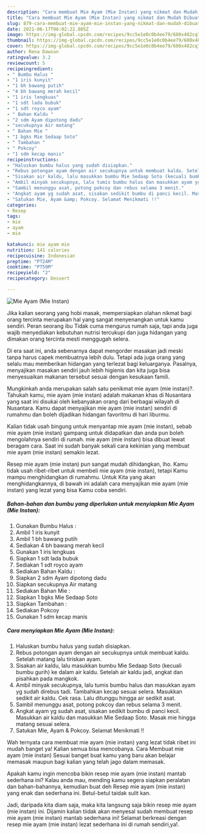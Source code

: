 ```yaml
---
description: "Cara membuat Mie Ayam (Mie Instan) yang nikmat dan Mudah Dibuat"
title: "Cara membuat Mie Ayam (Mie Instan) yang nikmat dan Mudah Dibuat"
slug: 879-cara-membuat-mie-ayam-mie-instan-yang-nikmat-dan-mudah-dibuat
date: 2021-06-17T06:02:22.805Z
image: https://img-global.cpcdn.com/recipes/9cc5e1e0c0b4ee79/680x482cq70/mie-ayam-mie-instan-foto-resep-utama.jpg
thumbnail: https://img-global.cpcdn.com/recipes/9cc5e1e0c0b4ee79/680x482cq70/mie-ayam-mie-instan-foto-resep-utama.jpg
cover: https://img-global.cpcdn.com/recipes/9cc5e1e0c0b4ee79/680x482cq70/mie-ayam-mie-instan-foto-resep-utama.jpg
author: Rena Dawson
ratingvalue: 3.2
reviewcount: 5
recipeingredient:
- " Bumbu Halus "
- "1 iris kunyit"
- "1 bh bawang putih"
- "4 bh bawang merah kecil"
- "1 iris lengkuas"
- "1 sdt lada bubuk"
- "1 sdt royco ayam"
- " Bahan Kaldu "
- "2 sdm Ayam dipotong dadu"
- "secukupnya Air matang"
- " Bahan Mie "
- "1 bgks Mie Sedaap Soto"
- " Tambahan "
- " Pokcoy"
- "1 sdm kecap manis"
recipeinstructions:
- "Haluskan bumbu halus yang sudah disiapkan."
- "Rebus potongan ayam dengan air secukupnya untuk membuat kaldu. Setelah matang lalu tiriskan ayam."
- "Sisakan air kaldu, lalu masukkan bumbu Mie Sedaap Soto (kecuali bumbu gurih) ke dalam air kaldu. Setelah air kaldu jadi, angkat dan pisahkan pada mangkok."
- "Ambil minyak secukupnya, lalu tumis bumbu halus dan masukkan ayam yg sudah direbus tadi. Tambahkan kecap sesuai selera. Masukkan sedikit air kaldu. Cek rasa. Lalu ditunggu hingga air sedikit asat."
- "Sambil menunggu asat, potong pokcoy dan rebus selama 3 menit."
- "Angkat ayam yg sudah asat, sisakan sedikit bumbu di panci kecil. Masukkan air kaldu dan masukkan Mie Sedaap Soto. Masak mie hingga matang sesuai selera."
- "Satukan Mie, Ayam &amp; Pokcoy. Selamat Menikmati !!"
categories:
- Resep
tags:
- mie
- ayam
- mie

katakunci: mie ayam mie 
nutrition: 141 calories
recipecuisine: Indonesian
preptime: "PT24M"
cooktime: "PT59M"
recipeyield: "2"
recipecategory: Dessert

---
```



![Mie Ayam (Mie Instan)](https://img-global.cpcdn.com/recipes/9cc5e1e0c0b4ee79/680x482cq70/mie-ayam-mie-instan-foto-resep-utama.jpg)

Jika kalian seorang yang hobi masak, mempersiapkan olahan nikmat bagi orang tercinta merupakan hal yang sangat menyenangkan untuk kamu sendiri. Peran seorang ibu Tidak cuma mengurus rumah saja, tapi anda juga wajib menyediakan kebutuhan nutrisi tercukupi dan juga hidangan yang dimakan orang tercinta mesti menggugah selera.

Di era  saat ini, anda sebenarnya dapat mengorder masakan jadi meski tanpa harus capek membuatnya lebih dulu. Tetapi ada juga orang yang selalu mau memberikan hidangan yang terlezat bagi keluarganya. Pasalnya, menyajikan masakan sendiri jauh lebih higienis dan kita juga bisa menyesuaikan makanan tersebut sesuai dengan kesukaan famili. 



Mungkinkah anda merupakan salah satu penikmat mie ayam (mie instan)?. Tahukah kamu, mie ayam (mie instan) adalah makanan khas di Nusantara yang saat ini disukai oleh kebanyakan orang dari berbagai wilayah di Nusantara. Kamu dapat menyajikan mie ayam (mie instan) sendiri di rumahmu dan boleh dijadikan hidangan favoritmu di hari liburmu.

Kalian tidak usah bingung untuk menyantap mie ayam (mie instan), sebab mie ayam (mie instan) gampang untuk didapatkan dan anda pun boleh mengolahnya sendiri di rumah. mie ayam (mie instan) bisa dibuat lewat beragam cara. Saat ini sudah banyak sekali cara kekinian yang membuat mie ayam (mie instan) semakin lezat.

Resep mie ayam (mie instan) pun sangat mudah dihidangkan, lho. Kamu tidak usah ribet-ribet untuk membeli mie ayam (mie instan), tetapi Kamu mampu menghidangkan di rumahmu. Untuk Kita yang akan menghidangkannya, di bawah ini adalah cara menyajikan mie ayam (mie instan) yang lezat yang bisa Kamu coba sendiri.

<!--inarticleads1-->

##### Bahan-bahan dan bumbu yang diperlukan untuk menyiapkan Mie Ayam (Mie Instan):

1. Gunakan  Bumbu Halus :
1. Ambil 1 iris kunyit
1. Ambil 1 bh bawang putih
1. Sediakan 4 bh bawang merah kecil
1. Gunakan 1 iris lengkuas
1. Siapkan 1 sdt lada bubuk
1. Sediakan 1 sdt royco ayam
1. Sediakan  Bahan Kaldu :
1. Siapkan 2 sdm Ayam dipotong dadu
1. Siapkan secukupnya Air matang
1. Sediakan  Bahan Mie :
1. Siapkan 1 bgks Mie Sedaap Soto
1. Siapkan  Tambahan :
1. Sediakan  Pokcoy
1. Gunakan 1 sdm kecap manis




<!--inarticleads2-->

##### Cara menyiapkan Mie Ayam (Mie Instan):

1. Haluskan bumbu halus yang sudah disiapkan.
1. Rebus potongan ayam dengan air secukupnya untuk membuat kaldu. Setelah matang lalu tiriskan ayam.
1. Sisakan air kaldu, lalu masukkan bumbu Mie Sedaap Soto (kecuali bumbu gurih) ke dalam air kaldu. Setelah air kaldu jadi, angkat dan pisahkan pada mangkok.
1. Ambil minyak secukupnya, lalu tumis bumbu halus dan masukkan ayam yg sudah direbus tadi. Tambahkan kecap sesuai selera. Masukkan sedikit air kaldu. Cek rasa. Lalu ditunggu hingga air sedikit asat.
1. Sambil menunggu asat, potong pokcoy dan rebus selama 3 menit.
1. Angkat ayam yg sudah asat, sisakan sedikit bumbu di panci kecil. Masukkan air kaldu dan masukkan Mie Sedaap Soto. Masak mie hingga matang sesuai selera.
1. Satukan Mie, Ayam &amp; Pokcoy. Selamat Menikmati !!




Wah ternyata cara membuat mie ayam (mie instan) yang lezat tidak ribet ini mudah banget ya! Kalian semua bisa mencobanya. Cara Membuat mie ayam (mie instan) Sesuai banget buat kamu yang baru akan belajar memasak maupun bagi kalian yang telah jago dalam memasak.

Apakah kamu ingin mencoba bikin resep mie ayam (mie instan) mantab sederhana ini? Kalau anda mau, mending kamu segera siapkan peralatan dan bahan-bahannya, kemudian buat deh Resep mie ayam (mie instan) yang enak dan sederhana ini. Betul-betul taidak sulit kan. 

Jadi, daripada kita diam saja, maka kita langsung saja bikin resep mie ayam (mie instan) ini. Dijamin kalian tiidak akan menyesal sudah membuat resep mie ayam (mie instan) mantab sederhana ini! Selamat berkreasi dengan resep mie ayam (mie instan) lezat sederhana ini di rumah sendiri,ya!.

